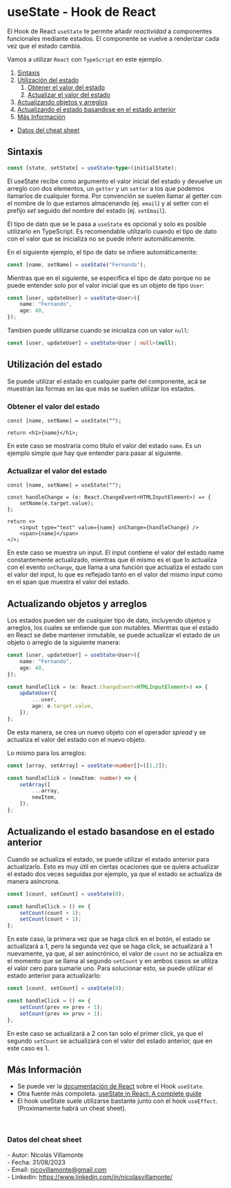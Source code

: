 # useState - Hook de React

El Hook de React `useState` te permite añadir _reactividad_ a componentes funcionales mediante estados. El componente se vuelve a renderizar cada vez que el estado cambia.

Vamos a utilizar `React` con `TypeScript` en este ejemplo.

1. [Sintaxis](#sintaxis)
2. [Utilización del estado](#utilizacion)
   1. [Obtener el valor del estado](#utilizacion-getter)
   2. [Actualizar el valor del estado](#utilizacion-setter)
3. [Actualizando objetos y arreglos](#actualizando-mutable)
4. [Actualizando el estado basandose en el estado anterior](#actualizando-previo)
5. [Más Información](#mas-info)

- [Datos del cheat sheet](#cheat-sheet-data)


<h2 id="sintaxis">Sintaxis</h2>

```ts
const [state, setState] = useState<type>(initialState);
```

El useState recibe como argumento el valor inicial del estado y devuelve un arreglo con dos elementos, un `getter` y un `setter` a los que podemos llamarlos de cualquier forma. Por convención se suelen llamar al getter con el nombre de lo que estamos almacenando (ej. `email`) y al setter con el prefijo _set_ seguido del nombre del estado (ej. `setEmail`).

El tipo de dato que se le pasa a `useState` es opcional y solo es posible utilizarlo en TypeScript. Es recomendable utilizarlo cuando el tipo de dato con el valor que se inicializa no se puede inferir automáticamente.

En el siguiente ejemplo, el tipo de dato se infiere automáticamente:

```ts
const [name, setName] = useState("Fernando");
```

Mientras que en el siguiente, se especifica el tipo de dato porque no se puede entender solo por el valor inicial que es un objeto de tipo `User`:

```ts
const [user, updateUser] = useState<User>({
    name: "Fernando",
    age: 40,
});
```

Tambien puede utilizarse cuando se inicializa con un valor `null`:

```ts
const [user, updateUser] = useState<User | null>(null);
```

<h2 id="utilizacion">Utilización del estado</h2>

Se puede utilizar el estado en cualquier parte del componente, acá se muestran las formas en las que más se suelen utilizar los estados.

<h3 id="utilizacion-getter">Obtener el valor del estado</h3>

```tsx
const [name, setName] = useState("");

return <h1>{name}</h1>;
```

En este caso se mostraría como título el valor del estado `name`. Es un ejemplo simple que hay que entender para pasar al siguiente.

<h3 id="utilizacion-setter">Actualizar el valor del estado</h3>

```tsx
const [name, setName] = useState("");

const handleChange = (e: React.ChangeEvent<HTMLInputElement>) => {
    setName(e.target.value);
};

return <>
    <input type="text" value={name} onChange={handleChange} />
    <span>{name}</span>
</>;
``` 

En este caso se muestra un input. El input contiene el valor del estado name constantemente actualizado, mientras que él mismo es el que lo actualiza con el evento `onChange`, que llama a una función que actualiza el estado con el valor del input, lo que es reflejado tanto en el valor del mismo input como en el span que muestra el valor del estado.

<h2 id="actualizando-mutable">Actualizando objetos y arreglos</h2>

Los estados pueden ser de cualquier tipo de dato, incluyendo objetos y arreglos, los cuales se entiende que son mutables. Mientras que el estado en React se debe mantener inmutable, se puede actualizar el estado de un objeto o arreglo de la siguiente manera:

```ts
const [user, updateUser] = useState<User>({
    name: "Fernando",
    age: 40,
});

const handleClick = (e: React.ChangeEvent<HTMLInputElement>) => {
    updateUser({
        ...user,
        age: e.target.value,
    });
};
```

De esta manera, se crea un nuevo objeto con el operador _spread_ y se actualiza el valor del estado con el nuevo objeto.

Lo mismo para los arreglos:

```ts
const [array, setArray] = useState<number[]>([1,2]);

const handleClick = (newItem: number) => {
    setArray([
        ...array,
        newItem,
    ]);
};
```

<h2 id="actualizando-previo">Actualizando el estado basandose en el estado anterior</h2>

Cuando se actualiza el estado, se puede utilizar el estado anterior para actualizarlo. Esto es muy útil en ciertas ocaciones que se quiera actualizar el estado dos veces seguidas por ejemplo, ya que el estado se actualiza de manera asíncrona.

```ts
const [count, setCount] = useState(0);

const handleClick = () => {
    setCount(count + 1);
    setCount(count + 1);
};
```

En este caso, la primera vez que se haga click en el botón, el estado se actualizará a 1, pero la segunda vez que se haga click, se actualizará a 1 nuevamente, ya que, al ser asíncrónico, el valor de `count` no se actualiza en el momento que se llama al segundo `setCount` y en ambos casos se utiliza el valor cero para sumarle uno. Para solucionar esto, se puede utilizar el estado anterior para actualizarlo:

```ts
const [count, setCount] = useState(0);

const handleClick = () => {
    setCount(prev => prev + 1);
    setCount(prev => prev + 1);
};
```

En este caso se actualizará a 2 con tan solo el primer click, ya que el segundo `setCount` se actualizará con el valor del estado anterior, que en este caso es 1.

<h2 id="mas-info">Más Información</h2>

- Se puede ver la [documentación de React]((https://legacy.reactjs.org/docs/hooks-reference.html#usestate)) sobre el Hook `useState`.
- Otra fuente más compoleta. [useState in React: A complete guide](https://blog.logrocket.com/guide-usestate-react/)
- El hook useState suele utilizarse bastante junto con el hook `useEffect`. (Proximamente habrá un cheat sheet).

<br>

<h3 id="cheat-sheet-data">Datos del cheat sheet</h3>

\- Autor: Nicolás Villamonte <br>
\- Fecha: 31/08/2023 <br>
\- Email: nicovillamonte@gmail.com <br>
\- Linkedin: https://www.linkedin.com/in/nicolasvillamonte/ <br>
